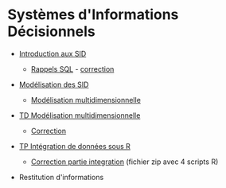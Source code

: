 # Systèmes d'Informations Décisionnels

- [Introduction aux SID](https://docs.google.com/presentation/d/e/2PACX-1vR829kNlv-n9c9yq_VGKzxa5t8RFDL_3JODxOaMjjOn_Tz5oCHRFV1wgTzLd1FH8CQeD-37fdMmXlBv/pub?start=false&loop=false&delayms=3000)
    - [Rappels SQL](tp1) - [correction](tp1-correction)
- [Modélisation des SID](https://docs.google.com/presentation/d/e/2PACX-1vQ17imaWyGW2ala_e-F6maebia-i2LFRIiRnaGBp5zFUKSiU2qCL9UHhbd1yAcfVc0Dx4otDRWjUrm2/pub?start=false&loop=false&delayms=3000)
    - [Modélisation multidimensionnelle](tp2)
    
- [TD Modélisation multidimensionnelle](td1)
    - [Correction](td1-correction)

- [TP Intégration de données sous R](tp3)
    - [Correction partie integration](tp3-integration.zip) (fichier zip avec 4 scripts R)


- Restitution d'informations
